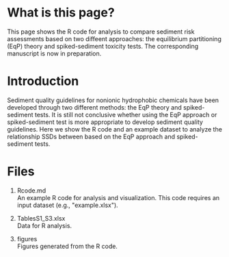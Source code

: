 # What is this page?
This page shows the R code for analysis to compare sediment risk assessments based on two diffeent approaches: the equilibrium partitioning (EqP) theory and spiked-sediment toxicity tests. The corresponding manuscript is now in preparation.
  
   
# Introduction  
Sediment quality guidelines for nonionic hydrophobic chemicals have been developed through two different methods: the EqP theory and spiked-sediment tests. It is still not conclusive whether using the EqP approach or spiked-sediment test is more appropriate to develop sediment quality guidelines. 
Here we show the R code and an example dataset to analyze the relationship SSDs between based on the EqP approach and spiked-sediment tests.  
  
   

# Files
1. Rcode.md  
An example R code for analysis and visualization. This code requires an input dataset (e.g., "example.xlsx").  
     
2. TablesS1_S3.xlsx  
Data for R analysis.  
  
3. figures  
Figures generated from the R code.  
